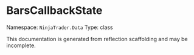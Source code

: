 # BarsCallbackState

Namespace: `NinjaTrader.Data`
Type: class

This documentation is generated from reflection scaffolding and may be incomplete.
